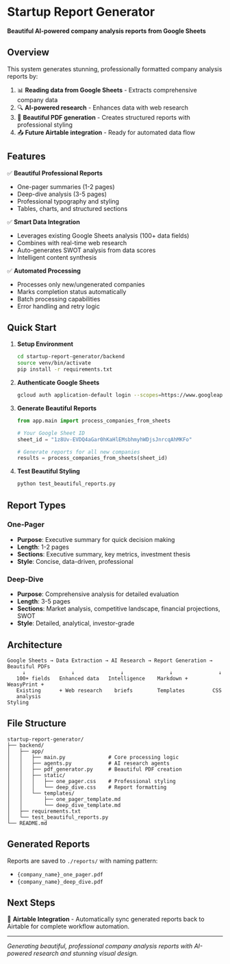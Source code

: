 # Startup Report Generator

**Beautiful AI-powered company analysis reports from Google Sheets**

## Overview

This system generates stunning, professionally formatted company analysis reports by:
1. 📊 **Reading data from Google Sheets** - Extracts comprehensive company data
2. 🔍 **AI-powered research** - Enhances data with web research
3. 🎨 **Beautiful PDF generation** - Creates structured reports with professional styling
4. 📤 **Future Airtable integration** - Ready for automated data flow

## Features

✅ **Beautiful Professional Reports**
- One-pager summaries (1-2 pages)
- Deep-dive analysis (3-5 pages)  
- Professional typography and styling
- Tables, charts, and structured sections

✅ **Smart Data Integration**
- Leverages existing Google Sheets analysis (100+ data fields)
- Combines with real-time web research
- Auto-generates SWOT analysis from data scores
- Intelligent content synthesis

✅ **Automated Processing**
- Processes only new/ungenerated companies
- Marks completion status automatically
- Batch processing capabilities
- Error handling and retry logic

## Quick Start

1. **Setup Environment**
   ```bash
   cd startup-report-generator/backend
   source venv/bin/activate
   pip install -r requirements.txt
   ```

2. **Authenticate Google Sheets**
   ```bash
   gcloud auth application-default login --scopes=https://www.googleapis.com/auth/cloud-platform,https://www.googleapis.com/auth/spreadsheets,https://www.googleapis.com/auth/drive
   ```

3. **Generate Beautiful Reports**
   ```python
   from app.main import process_companies_from_sheets
   
   # Your Google Sheet ID
   sheet_id = "1z8Uv-EVDQ4aGar0hKaHlEMsbhmyhWDjsJnrcqAhMKFo"
   
   # Generate reports for all new companies
   results = process_companies_from_sheets(sheet_id)
   ```

4. **Test Beautiful Styling**
   ```bash
   python test_beautiful_reports.py
   ```

## Report Types

### One-Pager
- **Purpose**: Executive summary for quick decision making
- **Length**: 1-2 pages
- **Sections**: Executive summary, key metrics, investment thesis
- **Style**: Concise, data-driven, professional

### Deep-Dive  
- **Purpose**: Comprehensive analysis for detailed evaluation
- **Length**: 3-5 pages
- **Sections**: Market analysis, competitive landscape, financial projections, SWOT
- **Style**: Detailed, analytical, investor-grade

## Architecture

```
Google Sheets → Data Extraction → AI Research → Report Generation → Beautiful PDFs
     ↓               ↓               ↓               ↓               ↓
   100+ fields   Enhanced data   Intelligence    Markdown +      WeasyPrint +
   Existing      + Web research    briefs        Templates         CSS
   analysis                                                      Styling
```

## File Structure

```
startup-report-generator/
├── backend/
│   ├── app/
│   │   ├── main.py              # Core processing logic
│   │   ├── agents.py            # AI research agents  
│   │   ├── pdf_generator.py     # Beautiful PDF creation
│   │   ├── static/
│   │   │   ├── one_pager.css    # Professional styling
│   │   │   └── deep_dive.css    # Report formatting
│   │   └── templates/
│   │       ├── one_pager_template.md
│   │       └── deep_dive_template.md
│   ├── requirements.txt
│   └── test_beautiful_reports.py
└── README.md
```

## Generated Reports

Reports are saved to `./reports/` with naming pattern:
- `{company_name}_one_pager.pdf`
- `{company_name}_deep_dive.pdf`

## Next Steps

🔄 **Airtable Integration** - Automatically sync generated reports back to Airtable for complete workflow automation.

---

*Generating beautiful, professional company analysis reports with AI-powered research and stunning visual design.* 